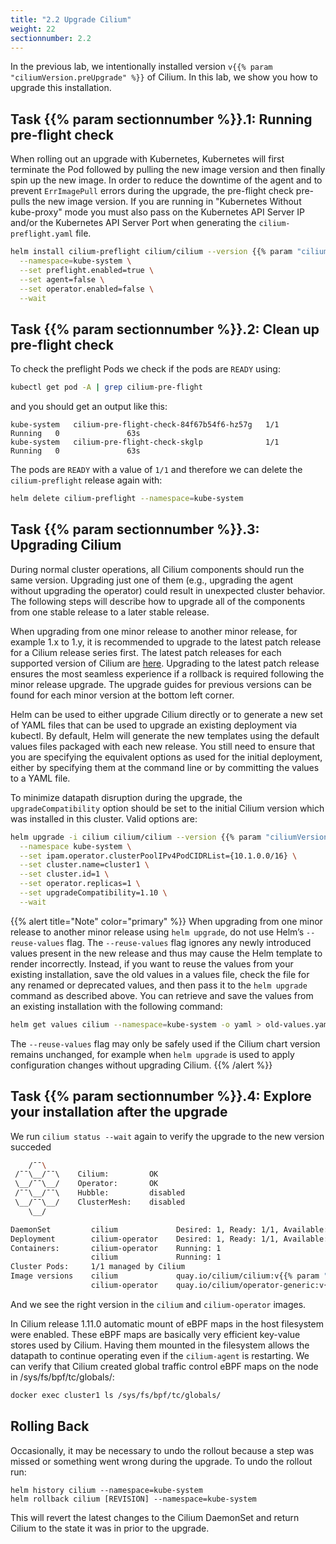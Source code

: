 ```yaml
---
title: "2.2 Upgrade Cilium"
weight: 22
sectionnumber: 2.2
---
```


In the previous lab, we intentionally installed version `v{{% param "ciliumVersion.preUpgrade" %}}` of Cilium. In this lab, we show you how to upgrade this installation.


## Task {{% param sectionnumber %}}.1: Running pre-flight check

When rolling out an upgrade with Kubernetes, Kubernetes will first terminate the Pod followed by pulling the new image version and then finally spin up the new image. In order to reduce the downtime of the agent and to prevent `ErrImagePull` errors during the upgrade, the pre-flight check pre-pulls the new image version. If you are running in "Kubernetes Without kube-proxy" mode you must also pass on the Kubernetes API Server IP and/or the Kubernetes API Server Port when generating the `cilium-preflight.yaml` file.

```bash
helm install cilium-preflight cilium/cilium --version {{% param "ciliumVersion.postUpgrade" %}} \
  --namespace=kube-system \
  --set preflight.enabled=true \
  --set agent=false \
  --set operator.enabled=false \
  --wait
```


## Task {{% param sectionnumber %}}.2: Clean up pre-flight check


To check the preflight Pods we check if the pods are `READY` using:

```bash
kubectl get pod -A | grep cilium-pre-flight
```

and you should get an output like this:

```
kube-system   cilium-pre-flight-check-84f67b54f6-hz57g   1/1     Running   0               63s
kube-system   cilium-pre-flight-check-skglp              1/1     Running   0               63s
```

The pods are `READY` with a value of `1/1` and therefore we can delete the `cilium-preflight` release again with:

```bash
helm delete cilium-preflight --namespace=kube-system
```


## Task {{% param sectionnumber %}}.3: Upgrading Cilium

During normal cluster operations, all Cilium components should run the same version. Upgrading just one of them (e.g., upgrading the agent without upgrading the operator) could result in unexpected cluster behavior. The following steps will describe how to upgrade all of the components from one stable release to a later stable release.

When upgrading from one minor release to another minor release, for example 1.x to 1.y, it is recommended to upgrade to the latest patch release for a Cilium release series first. The latest patch releases for each supported version of Cilium are [here](https://github.com/cilium/cilium#stable-releases). Upgrading to the latest patch release ensures the most seamless experience if a rollback is required following the minor release upgrade. The upgrade guides for previous versions can be found for each minor version at the bottom left corner.

Helm can be used to either upgrade Cilium directly or to generate a new set of YAML files that can be used to upgrade an existing deployment via kubectl. By default, Helm will generate the new templates using the default values files packaged with each new release. You still need to ensure that you are specifying the equivalent options as used for the initial deployment, either by specifying them at the command line or by committing the values to a YAML file.

To minimize datapath disruption during the upgrade, the `upgradeCompatibility` option should be set to the initial Cilium version which was installed in this cluster. Valid options are:

```bash
helm upgrade -i cilium cilium/cilium --version {{% param "ciliumVersion.postUpgrade" %}} \
  --namespace kube-system \
  --set ipam.operator.clusterPoolIPv4PodCIDRList={10.1.0.0/16} \
  --set cluster.name=cluster1 \
  --set cluster.id=1 \
  --set operator.replicas=1 \
  --set upgradeCompatibility=1.10 \
  --wait
```
{{% alert title="Note" color="primary" %}}
When upgrading from one minor release to another minor release using `helm upgrade`, do not use Helm’s `--reuse-values` flag. The  `--reuse-values` flag ignores any newly introduced values present in the new release and thus may cause the Helm template to render incorrectly. Instead, if you want to reuse the values from your existing installation, save the old values in a values file, check the file for any renamed or deprecated values, and then pass it to the `helm upgrade` command as described above. You can retrieve and save the values from an existing installation with the following command:

```bash
helm get values cilium --namespace=kube-system -o yaml > old-values.yaml
```

The `--reuse-values` flag may only be safely used if the Cilium chart version remains unchanged, for example when `helm upgrade` is used to apply configuration changes without upgrading Cilium.
{{% /alert %}}


## Task {{% param sectionnumber %}}.4: Explore your installation after the upgrade

We run `cilium status --wait` again to verify the upgrade to the new version succeded

```bash
    /¯¯\
 /¯¯\__/¯¯\    Cilium:         OK
 \__/¯¯\__/    Operator:       OK
 /¯¯\__/¯¯\    Hubble:         disabled
 \__/¯¯\__/    ClusterMesh:    disabled
    \__/

DaemonSet         cilium             Desired: 1, Ready: 1/1, Available: 1/1
Deployment        cilium-operator    Desired: 1, Ready: 1/1, Available: 1/1
Containers:       cilium-operator    Running: 1
                  cilium             Running: 1
Cluster Pods:     1/1 managed by Cilium
Image versions    cilium             quay.io/cilium/cilium:v{{% param "ciliumVersion.postUpgrade" %}}:: 1
                  cilium-operator    quay.io/cilium/operator-generic:v{{% param "ciliumVersion.postUpgrade" %}}@: 1
```

And we see the right version in the `cilium` and `cilium-operator` images.


In Cilium release 1.11.0 automatic mount of eBPF maps in the host filesystem were enabled. These eBPF maps are basically very efficient key-value stores used by Cilium. Having them mounted in the filesystem allows the datapath to continue operating even if the `cilium-agent` is restarting. We can verify that Cilium created global traffic control eBPF maps on the node in /sys/fs/bpf/tc/globals/:

```bash
docker exec cluster1 ls /sys/fs/bpf/tc/globals/
```


## Rolling Back

Occasionally, it may be necessary to undo the rollout because a step was missed or something went wrong during the upgrade. To undo the rollout run:

```
helm history cilium --namespace=kube-system
helm rollback cilium [REVISION] --namespace=kube-system
```

This will revert the latest changes to the Cilium DaemonSet and return Cilium to the state it was in prior to the upgrade.
